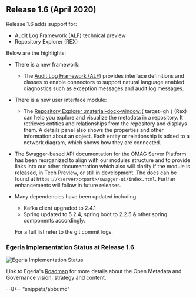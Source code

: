 <!-- SPDX-License-Identifier: CC-BY-4.0 -->
<!-- Copyright Contributors to the Egeria project. -->

## Release 1.6 (April 2020)

Release 1.6 adds support for:
   * Audit Log Framework (ALF) technical preview
   * Repository Explorer (REX) 
    
Below are the highlights:

* There is a new framework:
   * The [Audit Log Framework (ALF)](/frameworks/alf/overview) provides interface definitions and classes to enable connectors to support natural language enabled diagnostics such as exception messages and audit log messages.

* There is a new user interface module:
    * The [Repository Explorer :material-dock-window:](https://github.com/odpi/egeria/blob/main/open-metadata-implementation/user-interfaces/ui-chassis/ui-chassis-spring/docs/RepositoryExplorer/RepositoryExplorerGuide.md){ target=gh } (Rex) can help you explore and visualize the metadata in a repository. It retrieves entities and relationships from the repository and displays them. A details panel also shows the properties and other information about an object. Each entity or relationship is added to a network diagram, which shows how they are connected.

* The Swagger-based API documentation for the OMAG Server Platform has been reorganized to align with our modules structure and to provide links into our other documentation which also will clarify if the module is released, in Tech Preview, or still in development. The docs can be found at `https://<server>:<port>/swagger-ui/index.html`. Further enhancements will follow in future releases.

* Many dependencies have been updated including:

    * Kafka client upgraded to 2.4.1
    * Spring updated to 5.2.4, spring boot to 2.2.5 & other spring components accordingly.
  
  For a full list refer to the git commit logs.
  
### Egeria Implementation Status at Release 1.6
 
![Egeria Implementation Status](/release-notes/functional-organization-showing-implementation-status-for-1.6.png)
 
 Link to Egeria's [Roadmap](/release-notes/roadmap/) for more details about the Open Metadata and Governance vision, strategy and content.

--8<-- "snippets/abbr.md"
